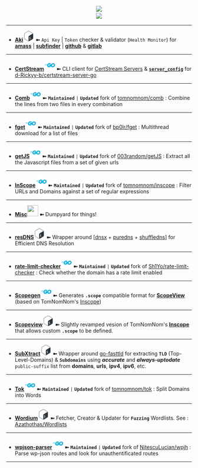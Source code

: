 <p align="center">
    <a href="https://github.com/Azathothas/Arsenal">
        <img src="https://github.com/Azathothas/Utils/assets/58171889/65131a66-f29d-4188-8d70-3953bc9de9d1" width="500"></a>
    <br>
  <img src="https://github.com/Azathothas/Toolpacks/assets/58171889/dbb447ce-19f9-4a3a-8b56-b21eeba470d7" width="200" />
</p>

---
- [**Aki**<img src="https://raw.githubusercontent.com/devicons/devicon/master/icons/bash/bash-original.svg" width="30" height="30">](https://github.com/Azathothas/Arsenal/tree/main/aki) **➼**  `Api Key` | `Token` checker & validator (`Health Monitor`) for [**amass**](https://github.com/owasp-amass/amass/blob/master/doc/user_guide.md#the-configuration-file) | [**subfinder**](https://github.com/projectdiscovery/subfinder#post-installation-instructions) | [**github**](https://github.com/gwen001/github-endpoints) & [**gitlab**](https://github.com/gwen001/gitlab-subdomains)  
---
- [**CertStream**<img src="https://raw.githubusercontent.com/devicons/devicon/master/icons/go/go-original-wordmark.svg" width="30" height="30">](https://github.com/Azathothas/Arsenal/tree/main/certstream) **➼** CLI client for [CertStream Servers](https://github.com/Azathothas/CertStream-Domains) & [**`server_config`**](https://github.com/Azathothas/Arsenal/blob/main/certstream/server_config.yaml) for [d-Rickyy-b/certstream-server-go](https://github.com/d-Rickyy-b/certstream-server-go)
--- 
- [**Comb**<img src="https://raw.githubusercontent.com/devicons/devicon/master/icons/go/go-original-wordmark.svg" width="30" height="30">](https://github.com/Azathothas/Arsenal/tree/main/comb) **➼** **`Maintained`** `|` **`Updated`** fork of [tomnomnom/comb](https://github.com/tomnomnom/hacks/tree/master/comb) : Combine the lines from two files in every combination
---
- [**fget**<img src="https://raw.githubusercontent.com/devicons/devicon/master/icons/go/go-original-wordmark.svg" width="30" height="30">](https://github.com/Azathothas/Arsenal/tree/main/fget) **➼** **`Maintained`** `|` **`Updated`** fork of [bp0lr/fget](https://github.com/bp0lr/fget) : Multithread download for a list of files
---
- [**getJS**<img src="https://raw.githubusercontent.com/devicons/devicon/master/icons/go/go-original-wordmark.svg" width="30" height="30">](https://github.com/Azathothas/Arsenal/tree/main/getJS) **➼** **`Maintained`** `|` **`Updated`** fork of [003random/getJS](https://github.com/003random/getJS) : Extract all the Javascript files from a set of given urls
---
- [**InScope**<img src="https://raw.githubusercontent.com/devicons/devicon/master/icons/go/go-original-wordmark.svg" width="30" height="30">](https://github.com/Azathothas/Arsenal/tree/main/inscope) **➼** **`Maintained`** `|` **`Updated`** fork of [tomnomnom/inscope](https://github.com/tomnomnom/hacks/tree/master/inscope) : Filter URLs and Domains against a set of regular expressions
---
- [**Misc**<img src="https://user-images.githubusercontent.com/58171889/232438671-1310b71d-f23c-45bf-b741-c2edb8201b51.png" width="30" height="30">](https://github.com/Azathothas/BugGPT-Tools/tree/main/misc) **➼** Dumpyard for things!
---
- [**resDNS**<img src="https://raw.githubusercontent.com/devicons/devicon/master/icons/bash/bash-original.svg" width="30" height="30">](https://github.com/Azathothas/Arsenal/tree/main/resdns) **➼** Wrapper around [[dnsx](https://github.com/projectdiscovery/dnsx) + [puredns](https://github.com/d3mondev/puredns) + [shuffledns](https://github.com/projectdiscovery/shuffledns)] for Efficient DNS Resolution
---
- [**rate-limit-checker**<img src="https://raw.githubusercontent.com/devicons/devicon/master/icons/go/go-original-wordmark.svg" width="30" height="30">](https://github.com/Azathothas/Arsenal/tree/main/rate-limit-checker) **➼** **`Maintained`** `|` **`Updated`** fork of [Sh1Yo/rate-limit-checker](https://github.com/Sh1Yo/rate-limit-checker) : Check whether the domain has a rate limit enabled
---
- [**Scopegen**<img src="https://raw.githubusercontent.com/devicons/devicon/master/icons/go/go-original-wordmark.svg" width="30" height="30">](https://github.com/Azathothas/Arsenal/tree/main/scopegen) **➼** Generates **`.scope`** compatible format for [**ScopeView**](https://github.com/Azathothas/Arsenal/tree/main/scopeview) (based on TomNomNom's [Inscope](https://github.com/tomnomnom/hacks/tree/master/inscope)) 
---
- [**Scopeview**<img src="https://raw.githubusercontent.com/devicons/devicon/master/icons/bash/bash-original.svg" width="30" height="30">](https://github.com/Azathothas/Arsenal/tree/main/scopeview) **➼** Slightly revamped vesion of TomNomNom's [**Inscope**](https://github.com/tomnomnom/hacks/tree/master/inscope) that allows custom **`.scope`** to be defined.
---
- [**SubXtract**<img src="https://raw.githubusercontent.com/devicons/devicon/master/icons/bash/bash-original.svg" width="30" height="30">](https://github.com/Azathothas/Arsenal/tree/main/subxtract) **➼** Wrapper around [go-fasttld](https://github.com/elliotwutingfeng/go-fasttld) for extracting **`TLD`** (Top-Level-Domains) & **`Subdomains`** using ***accurate*** and ***always-uptodate*** `public-suffix` list from **domains**, **urls**, **ipv4**, **ipv6**, etc.
---
- [**Tok**<img src="https://raw.githubusercontent.com/devicons/devicon/master/icons/go/go-original-wordmark.svg" width="30" height="30">](https://github.com/Azathothas/Arsenal/tree/main/tok) **➼** **`Maintained`** `|` **`Updated`** fork of [tomnomnom/tok](https://github.com/tomnomnom/hacks/tree/master/tok) : Split Domains into Words
---
- [**Wordium**<img src="https://raw.githubusercontent.com/devicons/devicon/master/icons/bash/bash-original.svg" width="30" height="30">](https://github.com/Azathothas/Arsenal/tree/main/wordium) **➼** Fetcher, Creator & Updater for **`Fuzzing`** Wordlists. See : [Azathothas/Wordlists](https://github.com/Azathothas/Wordlists)
---
- [**wpjson-parser**<img src="https://raw.githubusercontent.com/devicons/devicon/master/icons/go/go-original-wordmark.svg" width="30" height="30">](https://github.com/Azathothas/Arsenal/tree/main/wpjson-parser) **➼** **`Maintained`** `|` **`Updated`** fork of [NitescuLucian/wpjh](https://github.com/NitescuLucian/hacks/tree/main/wpjh) : Parse wp-json routes and look for unauthentificated routes
---
